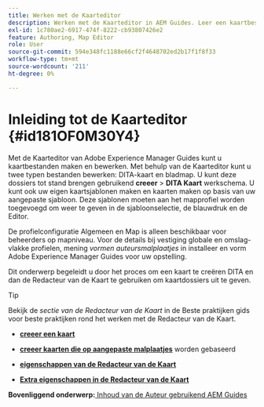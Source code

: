 ```yaml
---
title: Werken met de Kaarteditor
description: Werken met de Kaarteditor in AEM Guides. Leer een kaartbestand maken en bewerken in de AEM-kaarteditor.
exl-id: 1c780ae2-6917-474f-8222-cb93807426e2
feature: Authoring, Map Editor
role: User
source-git-commit: 594e348fc1188e66cf2f4648702ed2b17f1f8f33
workflow-type: tm+mt
source-wordcount: '211'
ht-degree: 0%

---
```


# Inleiding tot de Kaarteditor {#id181OF0M30Y4}

Met de Kaarteditor van Adobe Experience Manager Guides kunt u kaartbestanden maken en bewerken. Met behulp van de Kaarteditor kunt u twee typen bestanden bewerken: DITA-kaart en bladmap. U kunt deze dossiers tot stand brengen gebruikend **creeer** \> **DITA Kaart** werkschema. U kunt ook uw eigen kaartsjablonen maken en kaarten maken op basis van uw aangepaste sjabloon. Deze sjablonen moeten aan het mapprofiel worden toegevoegd om weer te geven in de sjabloonselectie, de blauwdruk en de Editor.

De profielconfiguratie Algemeen en Map is alleen beschikbaar voor beheerders op mapniveau. Voor de details bij vestiging globale en omslag-vlakke profielen, mening *vormen auteursmalplaatjes* in installeer en vorm Adobe Experience Manager Guides voor uw opstelling.

<!------------------------------------

The Map Editor comes in two modes — the Basic Map Editor and the Advanced Map Editor. The Basic Map Editor is available only through configuration. If your administrator has enabled it, then only the Basic Map Editor will be available for use. By default, all new maps are opened for editing in the Advanced Map Editor. The Advanced Map Editor is available within the Editor itself, which is used for editing DITA topic files.

-------->

Dit onderwerp begeleidt u door het proces om een kaart te creëren DITA en dan de Redacteur van de Kaart te gebruiken om kaartdossiers uit te geven.

>[!TIP]
>
> Bekijk de *sectie van de Redacteur van de Kaart* in de Beste praktijken gids voor beste praktijken rond het werken met de Redacteur van de Kaart.

- **[creeer een kaart](map-editor-create-map.md)**

- **[creeer kaarten die op aangepaste malplaatjes](create-maps-customized-templates.md)** worden gebaseerd

- **[eigenschappen van de Redacteur van de Kaart](map-editor-advanced-map-editor.md)**

- **[Extra eigenschappen in de Redacteur van de Kaart](map-editor-other-features.md)**


**Bovenliggend onderwerp:**[ Inhoud van de Auteur gebruikend AEM Guides ](authoring-content-xml-doc.md)
